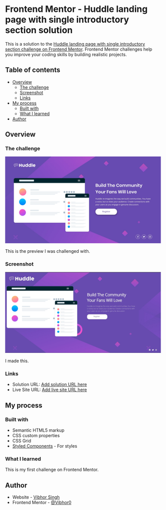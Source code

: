 # Frontend Mentor - Huddle landing page with single introductory section solution

This is a solution to the [Huddle landing page with single introductory section challenge on Frontend Mentor](https://www.frontendmentor.io/challenges/huddle-landing-page-with-a-single-introductory-section-B_2Wvxgi0). Frontend Mentor challenges help you improve your coding skills by building realistic projects. 

## Table of contents

- [Overview](#overview)
  - [The challenge](#the-challenge)
  - [Screenshot](#screenshot)
  - [Links](#links)
- [My process](#my-process)
  - [Built with](#built-with)
  - [What I learned](#what-i-learned)
- [Author](#author)


## Overview

### The challenge

[<img src="desktop-design.jpg">](desktop-design.jpg)

This is the preview I was challenged with.

### Screenshot

[<img src="SharedScreenshot.jpg">](SharedScreenshot.jpg)

I made this.


### Links

- Solution URL: [Add solution URL here](https://your-solution-url.com)
- Live Site URL: [Add live site URL here](https://your-live-site-url.com)

## My process

### Built with

- Semantic HTML5 markup
- CSS custom properties
- CSS Grid
- [Styled Components](https://styled-components.com/) - For styles


### What I learned

This is my first challenge on Frontend Mentor.



## Author

- Website - [Vibhor Singh](https://vibhor0.github.io/portfolio/)
- Frontend Mentor - [@Vibhor0](https://www.frontendmentor.io/profile/Vibhor0)




